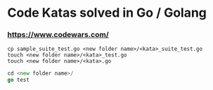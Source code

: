 # Code Katas solved in Go / Golang

### https://www.codewars.com/
 ```
 cp sample_suite_test.go <new folder name>/<kata>_suite_test.go
 touch <new folder name>/<kata>_test.go
 touch <new folder name>/<kata>.go
 ```

 ``` Go
 cd <new folder name>/
 go test
 ```
